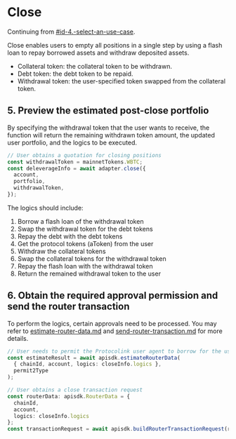 # Close

Continuing from [#id-4.-select-an-use-case](./#id-4.-select-an-use-case "mention").

Close enables users to empty all positions in a single step by using a flash loan to repay borrowed assets and withdraw deposited assets.

* Collateral token: the collateral token to be withdrawn.
* Debt token: the debt token to be repaid.
* Withdrawal token: the user-specified token swapped from the collateral token.

## 5. Preview the estimated post-close portfolio

By specifying the withdrawal token that the user wants to receive, the function will return the remaining withdrawn token amount, the updated user portfolio, and the logics to be executed.

```typescript
// User obtains a quotation for closing positions
const withdrawalToken = mainnetTokens.WBTC;
const deleverageInfo = await adapter.close({
  account,
  portfolio,
  withdrawalToken,
});
```

The logics should include:

1. Borrow a flash loan of the withdrawal token
2. Swap the withdrawal token for the debt tokens
3. Repay the debt with the debt tokens
4. Get the protocol tokens (aToken) from the user
5. Withdraw the collateral tokens
6. Swap the collateral tokens for the withdrawal token
7. Repay the flash loan with the withdrawal token
8. Return the remained withdrawal token to the user

## 6. Obtain the required approval permission and send the router transaction

To perform the logics, certain approvals need to be processed. You may refer to [estimate-router-data.md](../../protocolink-sdk/estimate-router-data.md "mention") and [send-router-transaction.md](../../protocolink-sdk/send-router-transaction.md "mention") for more details.

```typescript
// User needs to permit the Protocolink user agent to borrow for the user
const estimateResult = await apisdk.estimateRouterData(
  { chainId, account, logics: closeInfo.logics },
  permit2Type
);

// User obtains a close transaction request
const routerData: apisdk.RouterData = {
  chainId,
  account,
  logics: closeInfo.logics
};
const transactionRequest = await apisdk.buildRouterTransactionRequest(routerData);
```
